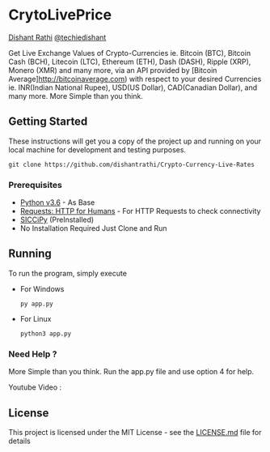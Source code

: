 # CrytoLivePrice

[Dishant Rathi](https://www.dishantrathi.tk)  [@techiedishant](https://www.twitter.com/techiedishant) 

Get Live Exchange Values of Crypto-Currencies ie. Bitcoin (BTC), Bitcoin Cash (BCH), Litecoin (LTC), Ethereum (ETH), Dash (DASH), Ripple (XRP), Monero (XMR) and many more, via an API provided by [Bitcoin Average]http://bitcoinaverage.com) with respect to your desired Currencies ie. INR(Indian National Rupee), USD(US Dollar), CAD(Canadian Dollar), and many more.
More Simple than you think.

## Getting Started

These instructions will get you a copy of the project up and running on your local machine for development and testing purposes. 

```
git clone https://github.com/dishantrathi/Crypto-Currency-Live-Rates
```

### Prerequisites

* [Python v3.6](https://www.python.org/) - As Base
* [Requests: HTTP for Humans](http://docs.python-requests.org/en/master/) - For HTTP Requests to check connectivity
* [SICCiPy](https://github.com/dishantrathi/SICCiPy) (PreInstalled)
* No Installation Required Just Clone and Run

## Running

To run the program, simply execute

* For Windows
    ```
    py app.py
    ```
* For Linux
    ```
    python3 app.py
    ```

### Need Help ?

More Simple than you think. Run the app.py file and use option 4 for help.

Youtube Video : 

## License

This project is licensed under the MIT License - see the [LICENSE.md](LICENSE.md) file for details
